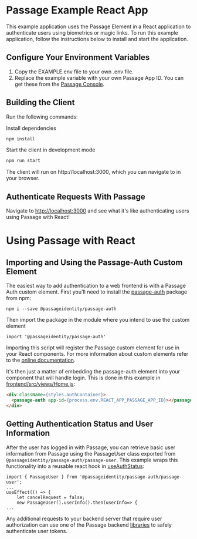 # Passage Example React App

This example application uses the Passage Element in a React application to authenticate users using biometrics or magic links. To run this example application, follow the instructions below to install and start the 
application.

## Configure Your Environment Variables

1. Copy the EXAMPLE.env file to your own .env file.
2. Replace the example variable with your own Passage App ID. You can get these from the [Passage Console](https://console.passage.id).

## Building the Client

Run the following commands:

Install dependencies
```bash
npm install
```

Start the client in development mode
```bash
npm run start
```

The client will run on http://localhost:3000, which you can navigate to in your browser.

## Authenticate Requests With Passage

Navigate to [http://localhost:3000](http://localhost:3000) and see what it's like authenticating users using Passage with React!

# Using Passage with React

## Importing and Using the Passage-Auth Custom Element
The easiest way to add authentication to a web frontend is with a Passage Auth custom element. First you'll need to install the [passage-auth](https://www.npmjs.com/package/@passageidentity/passage-auth) package from npm:
```
npm i --save @passageidentity/passage-auth
```
Then import the package in the module where you intend to use the custom element
```
import '@passageidentity/passage-auth'
```
Importing this script will register the Passage custom element for use in your React components. For more information about custom elements refer to the [online documentation](https://developer.mozilla.org/en-US/docs/Web/Web_Components/Using_custom_elements).

It's then just a matter of embedding the passage-auth element into your component that will handle login. This is done in this example in [frontend/src/views/Home.js](https://github.com/passageidentity/example-react/blob/main/frontend/src/views/Home.js):
```html
<div className={styles.authContainer}>
  <passage-auth app-id={process.env.REACT_APP_PASSAGE_APP_ID}></passage-auth>
</div>
```

## Getting Authentication Status and User Information
After the user has logged in with Passage, you can retrieve basic user information from Passage using the PassageUser class exported from `@passageidentity/passage-auth/passage-user`. This example wraps this functionality into a reusable react hook in [useAuthStatus](https://github.com/passageidentity/example-react/blob/main/src/models/hooks/useAuthStatus.js):
```
import { PassageUser } from '@passageidentity/passage-auth/passage-user';
...
useEffect(() => {
    let cancelRequest = false;
    new PassageUser().userInfo().then(userInfo=> {
...
```
Any additional requests to your backend server that require user authorization can use one of the Passage backend [libraries](https://docs.passage.id/backend-libraries/overview) to safely authenticate user tokens.
